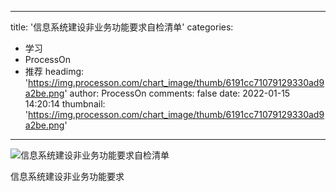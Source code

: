 
---
title: '信息系统建设非业务功能要求自检清单'
categories: 
 - 学习
 - ProcessOn
 - 推荐
headimg: 'https://img.processon.com/chart_image/thumb/6191cc71079129330ad9a2be.png'
author: ProcessOn
comments: false
date: 2022-01-15 14:20:14
thumbnail: 'https://img.processon.com/chart_image/thumb/6191cc71079129330ad9a2be.png'
---

<div>   
<img class="thumb" alt="信息系统建设非业务功能要求自检清单" src="https://img.processon.com/chart_image/thumb/6191cc71079129330ad9a2be.png" referrerpolicy="no-referrer">
<p>信息系统建设非业务功能要求</p>  
</div>
            